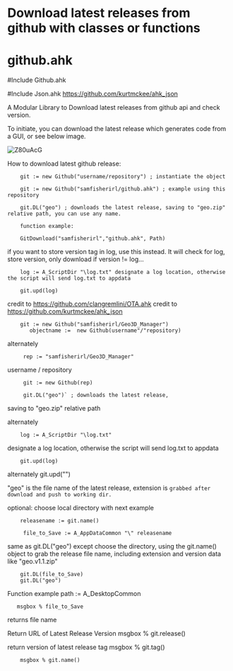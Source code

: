 # Download latest releases from github with classes or functions

<h1 class="code-line" data-line-start=0 data-line-end=1 ><a id="githubahk_0"></a>github.ahk</h1>
<p class="has-line-data" data-line-start="1" data-line-end="2">
#Include Github.ahk

#Include Json.ahk https://github.com/kurtmckee/ahk_json

A Modular Library to Download latest releases from github api and check version.

To initiate, you can download the latest release which generates code from a GUI, or see below image.
        
        
![Z80uAcG](https://user-images.githubusercontent.com/98753696/194636178-385c2dcb-1220-474c-b3ae-a09b33c94339.png)

        
How to download latest github release:
        
        git := new Github("username/repository") ; instantiate the object
        
        git := new Github("samfisherirl/github.ahk") ; example using this repository

        git.DL("geo") ; downloads the latest release, saving to "geo.zip" relative path, you can use any name. 
        
        function example:
        
        GitDownload("samfisherirl","github.ahk", Path)
        
 if you want to store version tag in log, use this instead. It will check for log, store version, only download if version != log...
        
        log := A_ScriptDir "\log.txt" designate a log location, otherwise the script will send log.txt to appdata

        git.upd(log)


        

 

credit to https://github.com/clangremlini/OTA.ahk 
credit to https://github.com/kurtmckee/ahk_json
 

        git := new Github("samfisherirl/Geo3D_Manager")
           objectname :=  new Github(username"/"repository)

alternately

         rep := "samfisherirl/Geo3D_Manager"
         
username   /   repository

         git := new Github(rep) 

         git.DL("geo")` ; downloads the latest release, 
         
saving to "geo.zip" relative path

alternately
     

        log := A_ScriptDir "\log.txt"
designate a log location, 
otherwise the script will 
send log.txt to appdata   

        git.upd(log)

 alternately
        git.upd("") 

 "geo" is the file name of the latest release, extension is `grabbed after download and push to working dir.`

 optional: choose local directory with next example

        releasename := git.name() 

         file_to_Save := A_AppDataCommon "\" releasename
 same as git.DL("geo") except choose the directory, using the git.name() object to grab the release file name, including extension and version data like "geo.v1.1.zip"  

        git.DL(file_to_Save) 
        git.DL("geo") 

 Function example
        path := A_DesktopCommon 
 
       msgbox % file_to_Save

returns file name

Return URL of Latest Release Version
         msgbox % git.release() 

 return version of latest release tag
        msgbox % git.tag() 

        msgbox % git.name() 
